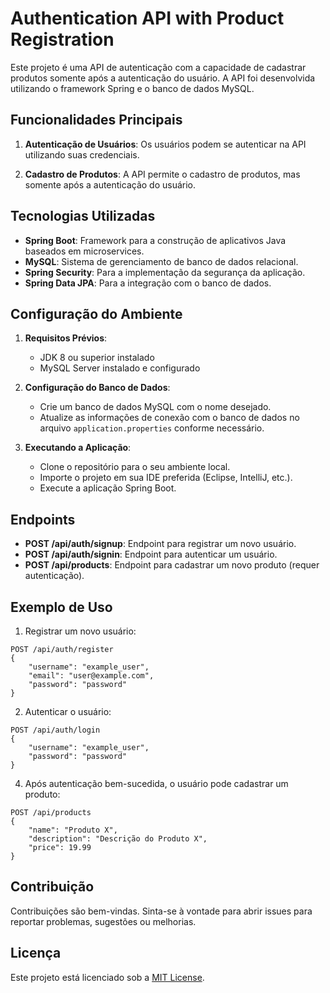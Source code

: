 # Authentication API with Product Registration

Este projeto é uma API de autenticação com a capacidade de cadastrar produtos somente após a autenticação do usuário. A API foi desenvolvida utilizando o framework Spring e o banco de dados MySQL.

## Funcionalidades Principais

1. **Autenticação de Usuários**: Os usuários podem se autenticar na API utilizando suas credenciais.

2. **Cadastro de Produtos**: A API permite o cadastro de produtos, mas somente após a autenticação do usuário.

## Tecnologias Utilizadas

- **Spring Boot**: Framework para a construção de aplicativos Java baseados em microservices.
- **MySQL**: Sistema de gerenciamento de banco de dados relacional.
- **Spring Security**: Para a implementação da segurança da aplicação.
- **Spring Data JPA**: Para a integração com o banco de dados.

## Configuração do Ambiente

1. **Requisitos Prévios**:
   - JDK 8 ou superior instalado
   - MySQL Server instalado e configurado

2. **Configuração do Banco de Dados**:
   - Crie um banco de dados MySQL com o nome desejado.
   - Atualize as informações de conexão com o banco de dados no arquivo `application.properties` conforme necessário.

3. **Executando a Aplicação**:
   - Clone o repositório para o seu ambiente local.
   - Importe o projeto em sua IDE preferida (Eclipse, IntelliJ, etc.).
   - Execute a aplicação Spring Boot.

## Endpoints

- **POST /api/auth/signup**: Endpoint para registrar um novo usuário.
- **POST /api/auth/signin**: Endpoint para autenticar um usuário.
- **POST /api/products**: Endpoint para cadastrar um novo produto (requer autenticação).

## Exemplo de Uso

1. Registrar um novo usuário:
```
POST /api/auth/register
{
    "username": "example_user",
    "email": "user@example.com",
    "password": "password"
}
```

2. Autenticar o usuário:
   
```
POST /api/auth/login
{
    "username": "example_user",
    "password": "password"
}
```
   
4. Após autenticação bem-sucedida, o usuário pode cadastrar um produto:
   
```
POST /api/products
{
    "name": "Produto X",
    "description": "Descrição do Produto X",
    "price": 19.99
}
```

   
## Contribuição

Contribuições são bem-vindas. Sinta-se à vontade para abrir issues para reportar problemas, sugestões ou melhorias.

## Licença

Este projeto está licenciado sob a [MIT License](LICENSE).




